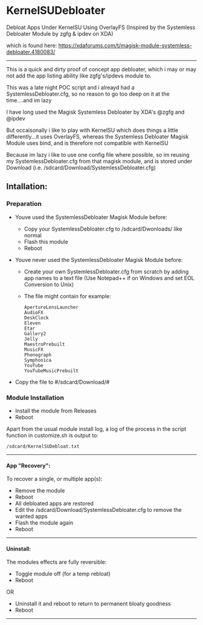 # KernelSUDebloater
Debloat Apps Under KernelSU Using OverlayFS (Inspired by the Systemless Debloater Module by zgfg &amp; ipdev on XDA)

which is found here: https://xdaforums.com/t/magisk-module-systemless-debloater.4180083/

---

This is a quick and dirty proof of concept app debloater, which i may or may not add the app listing ability like zgfg's/ipdevs module to.

This was a late night POC script and i alreayd had a SystemlessDebloater.cfg, so no reason to go too deep on it at the time....and im lazy

I have long used the Magisk Systemless Debloater by XDA's @zgfg and @ipdev

But occaisonally i like to play with KernelSU which does things a little differently...it uses OverlayFS, whereas the Systemless Debloater Magisk Module uses bind, and is therefore not compatible with KernelSU

Because im lazy i like to use one config file where possible, so im reusing my SystemlessDebloater.cfg from that magisk module, and is stored under Download (i.e. /sdcard/Download/SystemlessDebloater.cfg)

## Intallation: 

### Preparation

- Youve used the SystemlessDebloater Magisk Module before:

  - Copy your SystemlessDebloater.cfg to /sdcard/Dwonloads/ like normal
  - Flash this module
  - Reboot

- Youve never used the SystemlessDebloater Magisk Module before:
  - Create your own SystemlessDebloater.cfg from scratch by adding app names to a text file 
    (Use Notepad++ if on Windows and set EOL Conversion to Unix)

  - The file might contain for example:

      ```Aperture
      ApertureLensLauncher
      AudioFX
      DeskClock
      Eleven
      Etar
      Gallery2
      Jelly
      MaestroPrebuilt
      MusicFX
      Phonograph
      Symphonica
      YouTube
      YouTubeMusicPrebuilt
      ```

- Copy the file to #/sdcard/Download/#

### Module Installation

- Install the module from Releases
- Reboot

Apart from the usual module install log, a log of the process in the script function in customize.sh is output to:

```/sdcard/KernelSUDebloat.txt```

---


#### App "Recovery":

To recover a single, or multiple app(s):

- Remove the module
- Reboot
- All debloated apps are restored
- Edit the /sdcard/Download/SystemlessDebloater.cfg to remove the wanted apps
- Flash the module again
- Reboot

---

#### Uninstall:

The modules effects are fully reversible:
- Toggle module off (for a temp rebloat)
- Reboot

OR

- Uninstall it and reboot to return to permanent bloaty goodness
- Reboot

---
